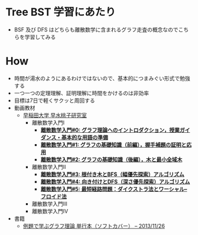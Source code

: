 # Tree BST 学習にあたり
- BSF 及び DFS はどちらも離散数学に含まれるグラフ走査の概念なのでこちらを学習してみる

# How
- 時間が湯水のようにあるわけではないので、基本的につまみぐい形式で勉強する
- 一つ一つの定理理解、証明理解に時間をかけるのは非効率
- 目標は7日で軽くサクッと周回する
- 動画教材
  - [早稲田大学 早水桃子研究室](https://www.youtube.com/@hayamizu)
    - 離散数学入門Ⅰ
      - [**離散数学入門#0: グラフ理論へのイントロダクション，授業ガイダンス・基本的な用語の準備**](https://www.notion.so/0-1ecaeb28478e80d59de5c429c8f2f8ba?pvs=21)
      - [**離散数学入門#1: グラフの基礎知識（前編），握手補題の証明と応用**](https://www.notion.so/1-1ecaeb28478e800a81b0cb9e9c2320eb?pvs=21)
      - [**離散数学入門#2: グラフの基礎知識（後編），木と最小全域木**](https://www.notion.so/2-1ecaeb28478e805d912de135da13649f?pvs=21)
    - 離散数学入門Ⅱ
      - [**離散数学入門#3: 根付き木とBFS（幅優先探索）アルゴリズム**](https://www.notion.so/3-BFS-1ecaeb28478e8092a078e0cf09180598?pvs=21)
      - [**離散数学入門#4: 向き付けとDFS（深さ優先探索）アルゴリズム**](https://www.notion.so/4-DFS-1ecaeb28478e80e08a24f64d72c1bce8?pvs=21)
      - [**離散数学入門#5: 最短経路問題：ダイクストラ法とワーシャル–フロイド法**](https://www.notion.so/5-1eeaeb28478e804abf00fb579dd63d17?pvs=21)
    - 離散数学入門Ⅲ
    - 離散数学入門Ⅳ
- 書籍
  - [例題で学ぶグラフ理論 単行本（ソフトカバー） – 2013/11/26](https://amzn.asia/d/0oAaeRR)